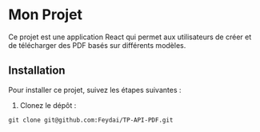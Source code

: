 # Mon Projet

Ce projet est une application React qui permet aux utilisateurs de créer et de télécharger des PDF basés sur différents modèles.

## Installation

Pour installer ce projet, suivez les étapes suivantes :

1. Clonez le dépôt :

```git clone git@github.com:Feydai/TP-API-PDF.git```
